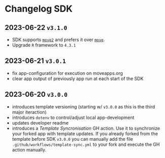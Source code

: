 # Changelog SDK

## 2023-06-22 `v3.1.0`

- SDK supports [`move2`](https://gitlab.com/bartk/move2/) and prefers it over [`move`](https://gitlab.com/bartk/move/).
- Upgrade `R` framework to `4.3.1`

## 2023-06-21 `v3.0.1`

- fix app-configuration for execution on moveapps.org
- clear app output of previously app run at each start of the SDK

## 2023-06-20 `v3.0.0`


- introduces template versioning (starting w/ `v3.0.0` as this is the third major iteraction)
- introduces `dotenv` to control/adjust local app-development
- updates developer readme
- introduces a _Template Syncronisation_ GH action. Use it to synchronize your forked app with template updates. If you already forked from the template before SDK `v3.0.0` you can manually add the file `.github/workflows/template-sync.yml` to your fork and execute the GH action manually.
